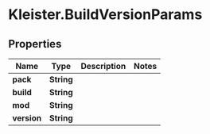 # Kleister.BuildVersionParams

## Properties

Name | Type | Description | Notes
------------ | ------------- | ------------- | -------------
**pack** | **String** |  | 
**build** | **String** |  | 
**mod** | **String** |  | 
**version** | **String** |  | 


